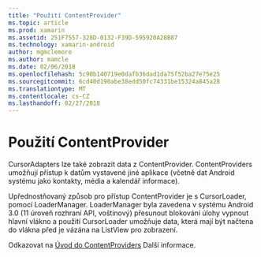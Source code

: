 ```yaml
---
title: "Použití ContentProvider"
ms.topic: article
ms.prod: xamarin
ms.assetid: 251F7557-328D-0132-F39D-595920A28B87
ms.technology: xamarin-android
author: mgmclemore
ms.author: mamcle
ms.date: 02/06/2018
ms.openlocfilehash: 5c90b140719e0dafb36dad1da75f52ba27e75e25
ms.sourcegitcommit: 6cd40d190abe38edd50fc74331be15324a845a28
ms.translationtype: MT
ms.contentlocale: cs-CZ
ms.lasthandoff: 02/27/2018
---
```

# <a name="using-a-contentprovider"></a>Použití ContentProvider

CursorAdapters lze také zobrazit data z ContentProvider.
ContentProviders umožňují přístup k datům vystavené jiné aplikace (včetně dat Android systému jako kontakty, média a kalendář informace).

Upřednostňovaný způsob pro přístup ContentProvider je s CursorLoader, pomocí LoaderManager. LoaderManager byla zavedena v systému Android 3.0 (11 úroveň rozhraní API, voštinový) přesunout blokování úlohy vypnout hlavní vlákno a použití CursorLoader umožňuje data, která mají být načtena do vlákna před je vázána na ListView pro zobrazení.

Odkazovat na [Úvod do ContentProviders](~/android/platform/content-providers/index.md) Další informace.


